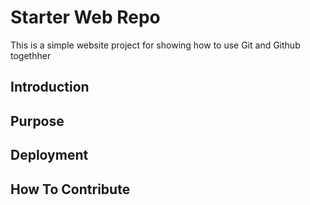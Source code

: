 # Starter Web Repo

This is a simple website project for showing how to use Git and Github togethher

## Introduction

## Purpose

## Deployment

## How To Contribute